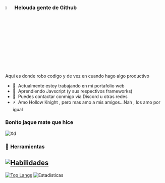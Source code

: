 ### <img src="https://media.giphy.com/media/hvRJCLFzcasrR4ia7z/giphy.gif" width="5%">  Helouda gente de Github 
Aqui es donde robo codigo y de vez en cuando hago algo productivo 
- 🤖 &nbsp;Actualmente estoy trabajando en mi portafolio web
- 🌱 &nbsp;Aprendiendo Javscript (y sus respectivos frameworks)
- 💬 &nbsp;Puedes contactar conmigo via Discord u otras redes 
- ⚡ &nbsp;Amo Hollow Knight , pero mas amo a mis amigos...Nah , los amo por igual

### Bonito jaque mate que hice
![Xd](https://i.imgur.com/KwwXxu3.png)

### 🔧  Herramientas
[![Habilidades](https://skillicons.dev/icons?i=js,html,css,react,nodejs,vscode,github,discord)](https://skillicons.dev)
---
[![Top Langs](https://github-readme-stats.vercel.app/api/top-langs/?username=yosseferrazik&theme=merko&hide_progress=false)](https://github.com/anuraghazra/github-readme-stats)
![Estadisticas](https://github-readme-stats.vercel.app/api?username=yosseferrazik&theme=merko&show_icons=true)


